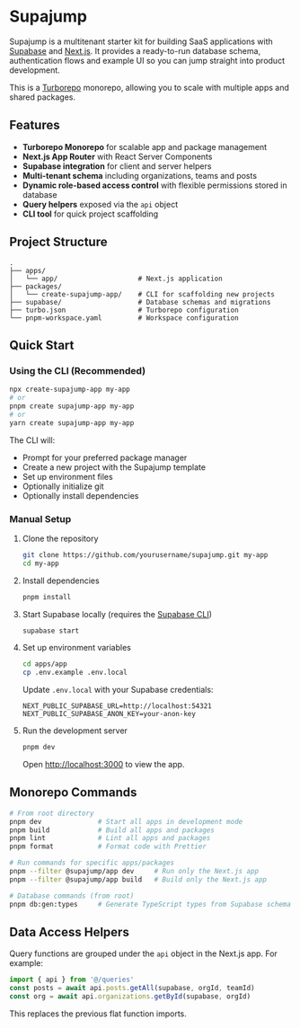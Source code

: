 # Supajump

Supajump is a multitenant starter kit for building SaaS applications with [Supabase](https://supabase.com) and [Next.js](https://nextjs.org). It provides a ready-to-run database schema, authentication flows and example UI so you can jump straight into product development.

This is a [Turborepo](https://turbo.build/repo) monorepo, allowing you to scale with multiple apps and shared packages.

## Features

- **Turborepo Monorepo** for scalable app and package management
- **Next.js App Router** with React Server Components
- **Supabase integration** for client and server helpers
- **Multi-tenant schema** including organizations, teams and posts
- **Dynamic role-based access control** with flexible permissions stored in database
- **Query helpers** exposed via the `api` object
- **CLI tool** for quick project scaffolding

## Project Structure

```
.
├── apps/
│   └── app/                    # Next.js application
├── packages/
│   └── create-supajump-app/    # CLI for scaffolding new projects
├── supabase/                   # Database schemas and migrations
├── turbo.json                  # Turborepo configuration
└── pnpm-workspace.yaml         # Workspace configuration
```

## Quick Start

### Using the CLI (Recommended)

```bash
npx create-supajump-app my-app
# or
pnpm create supajump-app my-app
# or
yarn create supajump-app my-app
```

The CLI will:
- Prompt for your preferred package manager
- Create a new project with the Supajump template
- Set up environment files
- Optionally initialize git
- Optionally install dependencies

### Manual Setup

1. Clone the repository
   ```bash
   git clone https://github.com/yourusername/supajump.git my-app
   cd my-app
   ```
2. Install dependencies
   ```bash
   pnpm install
   ```
3. Start Supabase locally (requires the [Supabase CLI](https://supabase.com/docs/guides/cli))
   ```bash
   supabase start
   ```
4. Set up environment variables
   ```bash
   cd apps/app
   cp .env.example .env.local
   ```
   Update `.env.local` with your Supabase credentials:
   ```env
   NEXT_PUBLIC_SUPABASE_URL=http://localhost:54321
   NEXT_PUBLIC_SUPABASE_ANON_KEY=your-anon-key
   ```
5. Run the development server
   ```bash
   pnpm dev
   ```
   Open [http://localhost:3000](http://localhost:3000) to view the app.

## Monorepo Commands

```bash
# From root directory
pnpm dev              # Start all apps in development mode
pnpm build            # Build all apps and packages
pnpm lint             # Lint all apps and packages
pnpm format           # Format code with Prettier

# Run commands for specific apps/packages
pnpm --filter @supajump/app dev     # Run only the Next.js app
pnpm --filter @supajump/app build   # Build only the Next.js app

# Database commands (from root)
pnpm db:gen:types     # Generate TypeScript types from Supabase schema
```

## Data Access Helpers

Query functions are grouped under the `api` object in the Next.js app. For example:

```ts
import { api } from '@/queries'
const posts = await api.posts.getAll(supabase, orgId, teamId)
const org = await api.organizations.getById(supabase, orgId)
```

This replaces the previous flat function imports.
